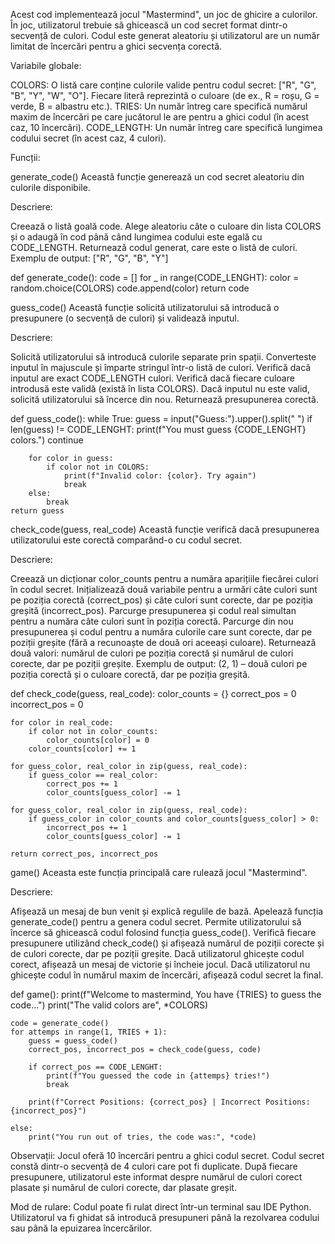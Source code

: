 Acest cod implementează jocul "Mastermind", un joc de ghicire a culorilor. În joc, utilizatorul trebuie să ghicească un cod secret format dintr-o secvență de culori. Codul este generat aleatoriu și utilizatorul are un număr limitat de încercări pentru a ghici secvența corectă.

Variabile globale:

COLORS: O listă care conține culorile valide pentru codul secret: ["R", "G", "B", "Y", "W", "O"]. Fiecare literă reprezintă o culoare (de ex., R = roșu, G = verde, B = albastru etc.).
TRIES: Un număr întreg care specifică numărul maxim de încercări pe care jucătorul le are pentru a ghici codul (în acest caz, 10 încercări).
CODE_LENGTH: Un număr întreg care specifică lungimea codului secret (în acest caz, 4 culori).

Funcții:

generate_code()
Această funcție generează un cod secret aleatoriu din culorile disponibile.

Descriere:

Creează o listă goală code.
Alege aleatoriu câte o culoare din lista COLORS și o adaugă în cod până când lungimea codului este egală cu CODE_LENGTH.
Returnează codul generat, care este o listă de culori.
Exemplu de output: ["R", "G", "B", "Y"]

def generate_code():
    code = []
    for _ in range(CODE_LENGHT):
        color = random.choice(COLORS)
        code.append(color)
    return code


guess_code()
Această funcție solicită utilizatorului să introducă o presupunere (o secvență de culori) și validează inputul.

Descriere:

Solicită utilizatorului să introducă culorile separate prin spații.
Converteste inputul în majuscule și împarte stringul într-o listă de culori.
Verifică dacă inputul are exact CODE_LENGTH culori.
Verifică dacă fiecare culoare introdusă este validă (există în lista COLORS).
Dacă inputul nu este valid, solicită utilizatorului să încerce din nou.
Returnează presupunerea corectă.



def guess_code():
    while True:
        guess = input("Guess:").upper().split(" ")
        if len(guess) != CODE_LENGHT:
            print(f"You must guess {CODE_LENGHT} colors.")
            continue

        for color in guess:
            if color not in COLORS:
                print(f"Invalid color: {color}. Try again")
                break
        else:
            break
    return guess


check_code(guess, real_code)
Această funcție verifică dacă presupunerea utilizatorului este corectă comparând-o cu codul secret.

Descriere:

Creează un dicționar color_counts pentru a număra aparițiile fiecărei culori în codul secret.
Inițializează două variabile pentru a urmări câte culori sunt pe poziția corectă (correct_pos) și câte culori sunt corecte, dar pe poziția greșită (incorrect_pos).
Parcurge presupunerea și codul real simultan pentru a număra câte culori sunt în poziția corectă.
Parcurge din nou presupunerea și codul pentru a număra culorile care sunt corecte, dar pe poziții greșite (fără a recunoaște de două ori aceeași culoare).
Returnează două valori: numărul de culori pe poziția corectă și numărul de culori corecte, dar pe poziții greșite.
Exemplu de output: (2, 1) – două culori pe poziția corectă și o culoare corectă, dar pe poziția greșită.


def check_code(guess, real_code):
    color_counts = {}
    correct_pos = 0
    incorrect_pos = 0

    for color in real_code:
        if color not in color_counts:
            color_counts[color] = 0
        color_counts[color] += 1

    for guess_color, real_color in zip(guess, real_code):
        if guess_color == real_color:
            correct_pos += 1
            color_counts[guess_color] -= 1

    for guess_color, real_color in zip(guess, real_code):
        if guess_color in color_counts and color_counts[guess_color] > 0:
            incorrect_pos += 1
            color_counts[guess_color] -= 1
    
    return correct_pos, incorrect_pos


game()
Aceasta este funcția principală care rulează jocul "Mastermind".

Descriere:

Afișează un mesaj de bun venit și explică regulile de bază.
Apelează funcția generate_code() pentru a genera codul secret.
Permite utilizatorului să încerce să ghicească codul folosind funcția guess_code().
Verifică fiecare presupunere utilizând check_code() și afișează numărul de poziții corecte și de culori corecte, dar pe poziții greșite.
Dacă utilizatorul ghicește codul corect, afișează un mesaj de victorie și încheie jocul.
Dacă utilizatorul nu ghicește codul în numărul maxim de încercări, afișează codul secret la final.



def game():
    print(f"Welcome to mastermind, You have {TRIES} to guess the code...")
    print("The valid colors are", *COLORS)

    code = generate_code()
    for attemps in range(1, TRIES + 1):
        guess = guess_code()
        correct_pos, incorrect_pos = check_code(guess, code)

        if correct_pos == CODE_LENGHT:
            print(f"You guessed the code in {attemps} tries!")
            break

        print(f"Correct Positions: {correct_pos} | Incorrect Positions: {incorrect_pos}")

    else:
        print("You run out of tries, the code was:", *code)


Observații:
Jocul oferă 10 încercări pentru a ghici codul secret.
Codul secret constă dintr-o secvență de 4 culori care pot fi duplicate.
După fiecare presupunere, utilizatorul este informat despre numărul de culori corect plasate și numărul de culori corecte, dar plasate greșit.

Mod de rulare:
Codul poate fi rulat direct într-un terminal sau IDE Python.
Utilizatorul va fi ghidat să introducă presupuneri până la rezolvarea codului sau până la epuizarea încercărilor.



